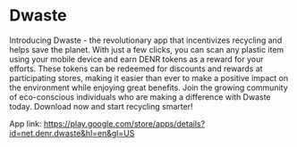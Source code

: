 # Dwaste

Introducing Dwaste - the revolutionary app that incentivizes recycling and helps save the planet. With just a few clicks, you can scan any plastic item using your mobile device and earn DENR tokens as a reward for your efforts. These tokens can be redeemed for discounts and rewards at participating stores, making it easier than ever to make a positive impact on the environment while enjoying great benefits. Join the growing community of eco-conscious individuals who are making a difference with Dwaste today. Download now and start recycling smarter!

App link: https://play.google.com/store/apps/details?id=net.denr.dwaste&hl=en&gl=US
